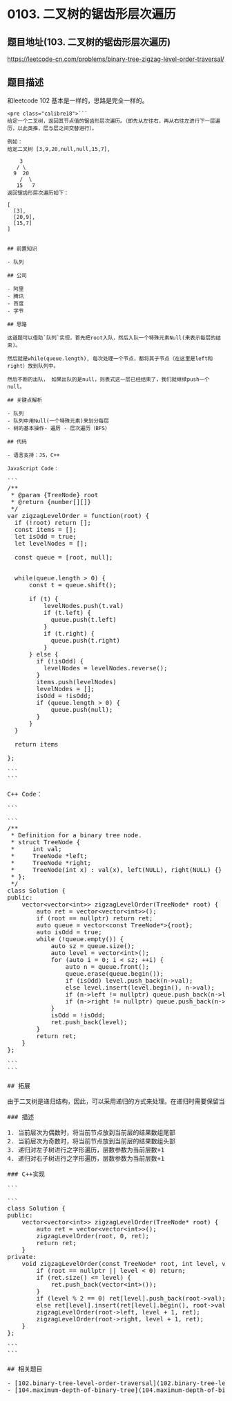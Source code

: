 # 0103. 二叉树的锯齿形层次遍历

## 题目地址(103. 二叉树的锯齿形层次遍历)

<https://leetcode-cn.com/problems/binary-tree-zigzag-level-order-traversal/>

## 题目描述

和leetcode 102 基本是一样的，思路是完全一样的。

```
<pre class="calibre18">```
给定一个二叉树，返回其节点值的锯齿形层次遍历。（即先从左往右，再从右往左进行下一层遍历，以此类推，层与层之间交替进行）。

例如：
给定二叉树 [3,9,20,null,null,15,7],

    3
   / \
  9  20
    /  \
   15   7
返回锯齿形层次遍历如下：

[
  [3],
  [20,9],
  [15,7]
]

```
```

## 前置知识

- 队列

## 公司

- 阿里
- 腾讯
- 百度
- 字节

## 思路

这道题可以借助`队列`实现，首先把root入队，然后入队一个特殊元素Null(来表示每层的结束)。

然后就是while(queue.length), 每次处理一个节点，都将其子节点（在这里是left和right）放到队列中。

然后不断的出队， 如果出队的是null，则表式这一层已经结束了，我们就继续push一个null。

## 关键点解析

- 队列
- 队列中用Null(一个特殊元素)来划分每层
- 树的基本操作- 遍历 - 层次遍历（BFS）

## 代码

- 语言支持：JS，C++

JavaScript Code：

```
<pre class="calibre18">```
<span class="hljs-title">/**
 * @param {TreeNode} root
 * @return {number[][]}
 */</span>
<span class="hljs-keyword">var</span> zigzagLevelOrder = <span class="hljs-function"><span class="hljs-keyword">function</span>(<span class="hljs-params">root</span>) </span>{
  <span class="hljs-keyword">if</span> (!root) <span class="hljs-keyword">return</span> [];   
  <span class="hljs-keyword">const</span> items = [];
  <span class="hljs-keyword">let</span> isOdd = <span class="hljs-params">true</span>;
  <span class="hljs-keyword">let</span> levelNodes = [];

  <span class="hljs-keyword">const</span> queue = [root, <span class="hljs-params">null</span>];


  <span class="hljs-keyword">while</span>(queue.length > <span class="hljs-params">0</span>) {
      <span class="hljs-keyword">const</span> t = queue.shift();

      <span class="hljs-keyword">if</span> (t) {
          levelNodes.push(t.val)
          <span class="hljs-keyword">if</span> (t.left) {
            queue.push(t.left)
          }
          <span class="hljs-keyword">if</span> (t.right) {
            queue.push(t.right)
          }
      } <span class="hljs-keyword">else</span> {
        <span class="hljs-keyword">if</span> (!isOdd) {
          levelNodes = levelNodes.reverse();
        }
        items.push(levelNodes)
        levelNodes = [];
        isOdd = !isOdd;
        <span class="hljs-keyword">if</span> (queue.length > <span class="hljs-params">0</span>) {
            queue.push(<span class="hljs-params">null</span>);
        }
      }
  }

  <span class="hljs-keyword">return</span> items

};

```
```

C++ Code：

```
<pre class="calibre18">```
<span class="hljs-title">/**
 * Definition for a binary tree node.
 * struct TreeNode {
 *     int val;
 *     TreeNode *left;
 *     TreeNode *right;
 *     TreeNode(int x) : val(x), left(NULL), right(NULL) {}
 * };
 */</span>
<span class="hljs-keyword">class</span> Solution {
<span class="hljs-keyword">public</span>:
    <span class="hljs-params">vector</span><<span class="hljs-params">vector</span><<span class="hljs-keyword">int</span>>> zigzagLevelOrder(TreeNode* root) {
        <span class="hljs-keyword">auto</span> ret = <span class="hljs-params">vector</span><<span class="hljs-params">vector</span><<span class="hljs-keyword">int</span>>>();
        <span class="hljs-keyword">if</span> (root == <span class="hljs-params">nullptr</span>) <span class="hljs-keyword">return</span> ret;
        <span class="hljs-keyword">auto</span> <span class="hljs-params">queue</span> = <span class="hljs-params">vector</span><<span class="hljs-keyword">const</span> TreeNode*>{root};
        <span class="hljs-keyword">auto</span> isOdd = <span class="hljs-params">true</span>;
        <span class="hljs-keyword">while</span> (!<span class="hljs-params">queue</span>.empty()) {
            <span class="hljs-keyword">auto</span> sz = <span class="hljs-params">queue</span>.size();
            <span class="hljs-keyword">auto</span> level = <span class="hljs-params">vector</span><<span class="hljs-keyword">int</span>>();
            <span class="hljs-keyword">for</span> (<span class="hljs-keyword">auto</span> i = <span class="hljs-params">0</span>; i < sz; ++i) {
                <span class="hljs-keyword">auto</span> n = <span class="hljs-params">queue</span>.front();
                <span class="hljs-params">queue</span>.erase(<span class="hljs-params">queue</span>.begin());
                <span class="hljs-keyword">if</span> (isOdd) level.push_back(n->val);
                <span class="hljs-keyword">else</span> level.insert(level.begin(), n->val);
                <span class="hljs-keyword">if</span> (n->left != <span class="hljs-params">nullptr</span>) <span class="hljs-params">queue</span>.push_back(n->left);
                <span class="hljs-keyword">if</span> (n->right != <span class="hljs-params">nullptr</span>) <span class="hljs-params">queue</span>.push_back(n->right);
            }
            isOdd = !isOdd;
            ret.push_back(level);
        }
        <span class="hljs-keyword">return</span> ret;
    }
};

```
```

## 拓展

由于二叉树是递归结构，因此，可以采用递归的方式来处理。在递归时需要保留当前的层次信息（从0开始），作为参数传递给下一次递归调用。

### 描述

1. 当前层次为偶数时，将当前节点放到当前层的结果数组尾部
2. 当前层次为奇数时，将当前节点放到当前层的结果数组头部
3. 递归对左子树进行之字形遍历，层数参数为当前层数+1
4. 递归对右子树进行之字形遍历，层数参数为当前层数+1

### C++实现

```
<pre class="calibre18">```
<span class="hljs-keyword">class</span> Solution {
<span class="hljs-keyword">public</span>:
    <span class="hljs-params">vector</span><<span class="hljs-params">vector</span><<span class="hljs-keyword">int</span>>> zigzagLevelOrder(TreeNode* root) {
        <span class="hljs-keyword">auto</span> ret = <span class="hljs-params">vector</span><<span class="hljs-params">vector</span><<span class="hljs-keyword">int</span>>>();
        zigzagLevelOrder(root, <span class="hljs-params">0</span>, ret);
        <span class="hljs-keyword">return</span> ret;
    }
<span class="hljs-keyword">private</span>:
    <span class="hljs-function"><span class="hljs-keyword">void</span> <span class="hljs-title">zigzagLevelOrder</span><span class="hljs-params">(<span class="hljs-keyword">const</span> TreeNode* root, <span class="hljs-keyword">int</span> level, <span class="hljs-params">vector</span><<span class="hljs-params">vector</span><<span class="hljs-keyword">int</span>>>& ret)</span> </span>{
        <span class="hljs-keyword">if</span> (root == <span class="hljs-params">nullptr</span> || level < <span class="hljs-params">0</span>) <span class="hljs-keyword">return</span>;
        <span class="hljs-keyword">if</span> (ret.size() <= level) {
            ret.push_back(<span class="hljs-params">vector</span><<span class="hljs-keyword">int</span>>());
        }
        <span class="hljs-keyword">if</span> (level % <span class="hljs-params">2</span> == <span class="hljs-params">0</span>) ret[level].push_back(root->val);
        <span class="hljs-keyword">else</span> ret[level].insert(ret[level].begin(), root->val);
        zigzagLevelOrder(root->left, level + <span class="hljs-params">1</span>, ret);
        zigzagLevelOrder(root->right, level + <span class="hljs-params">1</span>, ret);
    }
};

```
```

## 相关题目

- [102.binary-tree-level-order-traversal](102.binary-tree-level-order-traversal.html)
- [104.maximum-depth-of-binary-tree](104.maximum-depth-of-binary-tree.html)